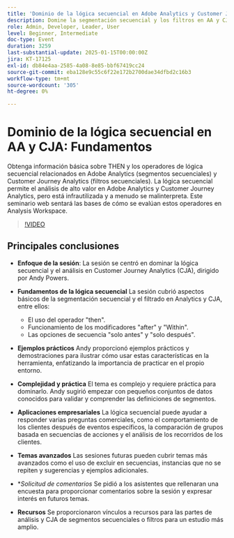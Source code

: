 ```yaml
---
title: 'Dominio de la lógica secuencial en Adobe Analytics y Customer Journey Analytics: Fundamentos'
description: Domine la segmentación secuencial y los filtros en AA y CJA con aspectos básicos, ejemplos prácticos y aplicaciones empresariales, como se explica en la sesión de Andy Powers.
role: Admin, Developer, Leader, User
level: Beginner, Intermediate
doc-type: Event
duration: 3259
last-substantial-update: 2025-01-15T00:00:00Z
jira: KT-17125
exl-id: db84e4aa-2585-4a08-8e85-bbf67419cc24
source-git-commit: eba128e9c55c6f22e172b2700dae34dfbd2c16b3
workflow-type: tm+mt
source-wordcount: '305'
ht-degree: 0%

---
```


# Dominio de la lógica secuencial en AA y CJA: Fundamentos

Obtenga información básica sobre THEN y los operadores de lógica secuencial relacionados en Adobe Analytics (segmentos secuenciales) y Customer Journey Analytics (filtros secuenciales). La lógica secuencial permite el análisis de alto valor en Adobe Analytics y Customer Journey Analytics, pero está infrautilizada y a menudo se malinterpreta. Este seminario web sentará las bases de cómo se evalúan estos operadores en Analysis Workspace.

>[!VIDEO](https://video.tv.adobe.com/v/3442925/?learn=on&enablevpops)

## Principales conclusiones

* **Enfoque de la sesión**: La sesión se centró en dominar la lógica secuencial y el análisis en Customer Journey Analytics (CJA), dirigido por Andy Powers.
* **Fundamentos de la lógica secuencial** La sesión cubrió aspectos básicos de la segmentación secuencial y el filtrado en Analytics y CJA, entre ellos:

   * El uso del operador &quot;then&quot;.
   * Funcionamiento de los modificadores &quot;after&quot; y &quot;Within&quot;.
   * Las opciones de secuencia &quot;solo antes&quot; y &quot;solo después&quot;.

* **Ejemplos prácticos** Andy proporcionó ejemplos prácticos y demostraciones para ilustrar cómo usar estas características en la herramienta, enfatizando la importancia de practicar en el propio entorno.
* **Complejidad y práctica** El tema es complejo y requiere práctica para dominarlo. Andy sugirió empezar con pequeños conjuntos de datos conocidos para validar y comprender las definiciones de segmentos.
* **Aplicaciones empresariales** La lógica secuencial puede ayudar a responder varias preguntas comerciales, como el comportamiento de los clientes después de eventos específicos, la comparación de grupos basada en secuencias de acciones y el análisis de los recorridos de los clientes.
* **Temas avanzados** Las sesiones futuras pueden cubrir temas más avanzados como el uso de excluir en secuencias, instancias que no se repiten y sugerencias y ejemplos adicionales.
* **Solicitud de comentarios* Se pidió a los asistentes que rellenaran una encuesta para proporcionar comentarios sobre la sesión y expresar interés en futuros temas.
* **Recursos** Se proporcionaron vínculos a recursos para las partes de análisis y CJA de segmentos secuenciales o filtros para un estudio más amplio.
